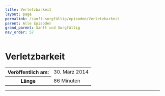```yaml
---
title: Verletzbarkeit
layout: page
permalink: /sanft-sorgfältig/episoden/Verletzbarkeit
parent: Alle Episoden
grand_parent: Sanft und Sorgfältig
nav_order: 57
---
```


# Verletzbarkeit
<table class="resp-table dcf-table dcf-table-responsive dcf-table-bordered dcf-table-striped dcf-w-100%">
                    <tbody>
                        <tr>
                            <th scope="row">Veröffentlich am:</th>
                            <td data-label="Veröffentlich am:">30. März 2014</td>
                        </tr>
                        <tr>
                            <th scope="row">Länge </th>
                            <td data-label="Länge ">86 Minuten</td>
                        </tr></tbody>
                </table>

***

